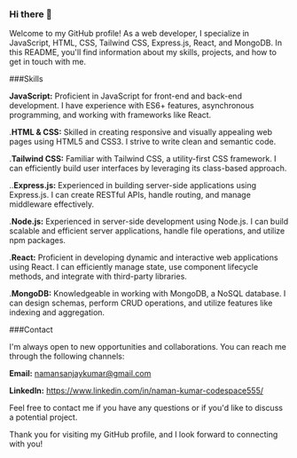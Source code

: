 ### Hi there 👋
Welcome to my GitHub profile! As a web developer, I specialize in JavaScript, HTML, CSS, Tailwind CSS, Express.js, React, and MongoDB. In this README, you'll find information about my skills, projects, and how to get in touch with me.

###Skills

 **JavaScript:** Proficient in JavaScript for front-end and back-end development. I have experience with ES6+ features, asynchronous programming, and working with frameworks like React.
 
.**HTML & CSS:** Skilled in creating responsive and visually appealing web pages using HTML5 and CSS3. I strive to write clean and semantic code.

.**Tailwind CSS:** Familiar with Tailwind CSS, a utility-first CSS framework. I can efficiently build user interfaces by leveraging its class-based approach.

..**Express.js:** Experienced in building server-side applications using Express.js. I can create RESTful APIs, handle routing, and manage middleware effectively.

.**Node.js:** Experienced in server-side development using Node.js. I can build scalable and efficient server applications, handle file operations, and utilize npm packages.

.**React:** Proficient in developing dynamic and interactive web applications using React. I can efficiently manage state, use component lifecycle methods, and integrate with third-party libraries.

.**MongoDB:** Knowledgeable in working with MongoDB, a NoSQL database. I can design schemas, perform CRUD operations, and utilize features like indexing and aggregation.

###Contact

I'm always open to new opportunities and collaborations. You can reach me through the following channels:

**Email:** namansanjaykumar@gmail.com

**LinkedIn:** https://www.linkedin.com/in/naman-kumar-codespace555/

Feel free to contact me if you have any questions or if you'd like to discuss a potential project.

Thank you for visiting my GitHub profile, and I look forward to connecting with you!
